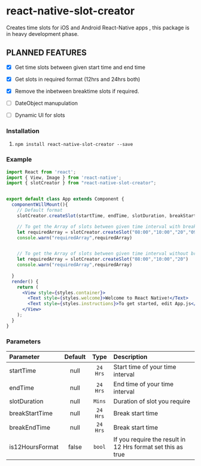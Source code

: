 # react-native-slot-creator
Creates time slots for iOS and Android React-Native apps , this package is in heavy development phase.

## PLANNED FEATURES

- [x] Get time slots between given start time and end time
- [x] Get slots in required format (12hrs and 24hrs both)
- [x] Remove the inbetween breaktime slots if required.
- [ ] DateObject manupulation
- [ ] Dynamic UI for slots


### Installation

1. ```npm install react-native-slot-creator --save```



### Example


```jsx
import React from 'react';
import { View, Image } from 'react-native';
import { slotCreator } from "react-native-slot-creator";


export default class App extends Component {
  componentWillMount(){
    // Default format
    slotCreator.createSlot(startTime, endTime, slotDuration, breakStartTime, breakEndTime, is12HoursFormat)

    // To get the Array of slots between given time interval with breakTime and 12 Hrs format
    let requiredArray = slotCreator.createSlot("08:00","10:00","20","09:00","09:30",true)
    console.warn("requiredArray",requiredArray)


    // To get the Array of slots between given time interval without breakTime 
    let requiredArray = slotCreator.createSlot("08:00","10:00","20")
    console.warn("requiredArray",requiredArray)
    
  }
  render() {
    return (
      <View style={styles.container}>
        <Text style={styles.welcome}>Welcome to React Native!</Text>
        <Text style={styles.instructions}>To get started, edit App.js</Text>
      </View>
    );
  }
}

```
### Parameters

| Parameter  | Default  | Type | Description |
| :------------ |:---------------:| :---------------:| :-----|
| startTime | null | `24 Hrs` | Start time of your time interval  | `Yes` |
| endTime | null | `24 Hrs` | End time of your time interval   | `Yes` |
| slotDuration | null | `Mins` | Duration of slot you require | `Yes` |
| breakStartTime | null | `24 Hrs` | Break start time | `optional` |
| breakEndTime | null | `24 Hrs` |  Break start time | `optional` |
| is12HoursFormat | false | `bool` | If you require the result in 12 Hrs format set this as true | `optional` |
